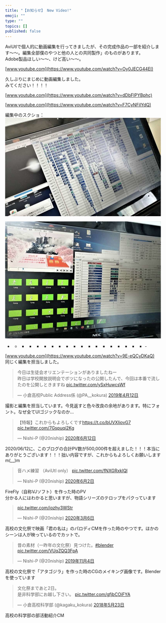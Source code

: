 ```yaml
---
title: "【お知らせ】 New Video!"
emoji: ""
type: ""
topics: []
published: false
---
```


AviUtlで個人的に動画編集を行ってきましたが、その完成作品の一部を紹介します～～。編集全部僕のやつと他の人との共同製作」のものがあります。  
Adobe製品ほしい～～、けど高い～～。

  
[www.youtube.com](https://www.youtube.com/watch?v=Oy0JECG44EI)

  
久しぶりにまじめに動画編集しました。  
みてください！！！！
  
  
[www.youtube.com](https://www.youtube.com/watch?v=dDbFIPYBphc)
  
  
[www.youtube.com](https://www.youtube.com/watch?v=F7CyNFilYdQ)

  
編集中のスクショ：  
![f:id:pythonjacascript:20210327124807j:plain](/images/ppythonjacascript2021032720210327124807.jpg)

![f:id:pythonjacascript:20210327124810j:plain](/images/ppythonjacascript2021032720210327124810.jpg)

* * * * * * * * * * * * * * * * * * * \-

  
[www.youtube.com](https://www.youtube.com/watch?v=9E-eQCyDKaQ)  
同じく編集を担当しました。
  
  
> 今日は生徒会オリエンテーションがありましたねー  
> 昨日は学校開放説明会でボツになったの公開したんで、今回は本番で流したのを公開しときますね [pic.twitter.com/ySxHuwcsWf](https://t.co/ySxHuwcsWf)
> 
> — 小倉高校Public Address係 (@PA\_\_kokura) [2019年4月12日](https://twitter.com/PA%5F%5Fkokura/status/1116614091156541440?ref%5Fsrc=twsrc%5Etfw)

  
撮影と編集を担当しています。今見返すと色々改良の余地があります。特にフォント。なぜ全てUIゴジックなのか...

  
> 【特報】これからもよろしくです<https://t.co/bUVXIiovG7> [pic.twitter.com/7Gspuqi2Kg](https://t.co/7Gspuqi2Kg)
> 
> — Nishi-P (@20niship) [2020年6月12日](https://twitter.com/20niship/status/1271342896952651786?ref%5Fsrc=twsrc%5Etfw)

  
2020/06/12に、このブログの合計PV数が500,000件を超えました！！！本当にありがとうございます！！！拙い内容ですが、これからもよろしくお願いしますm(\_\_)m  

  
> 音ハメ練習 （AviUtl only） [pic.twitter.com/fNXGRxklQl](https://t.co/fNXGRxklQl)
> 
> — Nishi-P (@20niship) [2020年6月2日](https://twitter.com/20niship/status/1267781217056722952?ref%5Fsrc=twsrc%5Etfw)

  
FireFly（自称VJソフト）を作った時のPV  
分かる人にはわかると思いますが、物語シリーズのテロップをパクっています

  
> [pic.twitter.com/iozhy3WStr](https://t.co/iozhy3WStr)
> 
> — Nishi-P (@20niship) [2020年3月6日](https://twitter.com/20niship/status/1235917362391482375?ref%5Fsrc=twsrc%5Etfw)

  
高校の文化祭で映画「君の名は」のパロディCMを作った時のやつです。ほかのシーンは人が映っているのでカットで。

> 昔の素材（一昨年の文化祭）見つけた。[#blender](https://twitter.com/hashtag/blender?src=hash&ref%5Fsrc=twsrc%5Etfw) [pic.twitter.com/VUqZQQ3FpA](https://t.co/VUqZQQ3FpA)
> 
> — Nishi-P (@20niship) [2019年11月4日](https://twitter.com/20niship/status/1191304530106843136?ref%5Fsrc=twsrc%5Etfw)

  
高校の文化祭で「アタゴジラ」を作った時のCGのメイキング画像です。Blenderを使っています

  
> 文化祭まであと2日。  
> 是非科学部にお越し下さい。 [pic.twitter.com/gfjbCOiFYA](https://t.co/gfjbCOiFYA)
> 
> — 小倉高校科学部 (@kagaku\_kokura) [2018年5月23日](https://twitter.com/kagaku%5Fkokura/status/999321288433745920?ref%5Fsrc=twsrc%5Etfw)

  
高校の科学部の部活動紹介CM